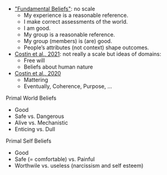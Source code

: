 - ["Fundamental Beliefs"](https://journals.sagepub.com/doi/10.1177/17456916221148147): no scale
  - My experience is a reasonable reference.
  - I make correct assessments of the world.
  - I am good.
  - My group is a reasonable reference.
  - My group (members) is (are) good.
  - People’s attributes (not context) shape outcomes.
- [Costin et al., 2021](https://onlinelibrary.wiley.com/doi/pdf/10.1111/jopy.12682): not really a scale but ideas of domains:
  - Free will
  - Beliefs about human nature
- [Costin et al., 2020](https://psycnet.apa.org/doiLanding?doi=10.1037%2Fpspp0000225)
  - Mattering
  - Eventually, Coherence, Purpose, ...




Primal World Beliefs

- Good
- Safe vs. Dangerous
- Alive vs. Mechanistic
- Enticing vs. Dull

Primal Self Beliefs

- Good
- Safe (= comfortable) vs. Painful
- Worthwile vs. useless (narcissism and self esteem)